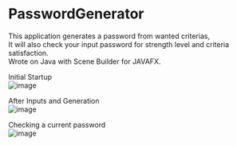# PasswordGenerator
This application generates a password from wanted criterias,  
It will also check your input password for strength level and criteria satisfaction.  
Wrote on Java with Scene Builder for JAVAFX.

Initial Startup  
![image](https://user-images.githubusercontent.com/104592697/166090872-cbe33cca-b52c-4f54-922e-fe620333ce23.png)

After Inputs and Generation  
![image](https://user-images.githubusercontent.com/104592697/166091126-4a01fe8c-6a16-4410-8151-ffa3ae313645.png)

Checking a current password  
![image](https://user-images.githubusercontent.com/104592697/166091173-2db8516a-fef1-4801-96c7-103f5187faea.png)
